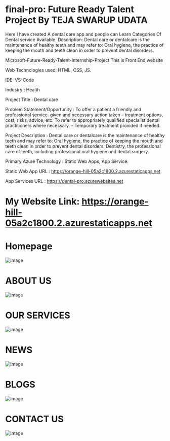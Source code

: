 # final-pro: Future Ready Talent Project By TEJA SWARUP UDATA
Here I have created A dental care app and people can Learn Categories Of Dental service Available. 
Description: Dental care or dentalcare is the maintenance of healthy teeth and may refer to: Oral hygiene, 
the practice of keeping the mouth and teeth clean in order to prevent dental disorders.

Microsoft-Future-Ready-Talent-Internship-Project This is Front End website

Web Technologies used: HTML, CSS, JS.

IDE: VS-Code

Industry : Health

Project Title : Dental care

Problem Statement/Opportunity : To offer a patient a friendly and professional service. given and necessary action taken – treatment options, cost, risks, advice, etc.
To refer to appropriately qualified specialist dental practitioners where necessary. – Temporary treatment provided if needed.

Project Description : Dental care or dentalcare is the maintenance of healthy teeth and may refer to: Oral hygiene, the practice of keeping the mouth and teeth clean in order to prevent dental disorders.
Dentistry, the professional care of teeth, including professional oral hygiene and dental surgery.
 
Primary Azure Technology : Static Web Apps, App Service.

Static Web App URL : https://orange-hill-05a2c1800.2.azurestaticapps.net

App Services URL : https://dental-pro.azurewebsites.net

#  My Website Link: https://orange-hill-05a2c1800.2.azurestaticapps.net

# Homepage
 
![image](https://user-images.githubusercontent.com/111041131/215323714-ea067b10-b813-4f68-aa64-389cdbf7bf2c.png)

# ABOUT US

![image](https://user-images.githubusercontent.com/111041131/215323754-2c054851-3938-4e64-bb78-3100359d5865.png)

# OUR SERVICES
 
![image](https://user-images.githubusercontent.com/111041131/215323784-99a7f530-b3e9-4e53-b0fe-ec995686bfeb.png)

# NEWS

![image](https://user-images.githubusercontent.com/111041131/215323814-194aa8a3-3b3f-4ab2-93cc-e39a5d01cca2.png)

# BLOGS

![image](https://user-images.githubusercontent.com/111041131/215323861-f1cfcc3c-edf8-4871-ab6b-cf6bcca2f5ec.png)

# CONTACT US
 
![image](https://user-images.githubusercontent.com/111041131/215323915-bfbee901-2495-4d86-a737-fa08aa452f1e.png)
